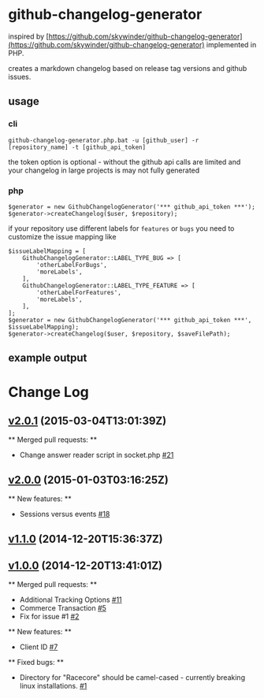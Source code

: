# github-changelog-generator
inspired by [https://github.com/skywinder/github-changelog-generator](https://github.com/skywinder/github-changelog-generator) implemented in PHP.

creates a markdown changelog based on release tag versions and github issues.

## usage

### cli
``github-changelog-generator.php.bat -u [github_user] -r [repository_name] -t [github_api_token]``

the token option is optional - without the github api calls are limited and your changelog in large projects is may not fully generated

### php
    $generator = new GithubChangelogGenerator('*** github_api_token ***');
    $generator->createChangelog($user, $repository);
    
if your repository use different labels for ``features`` or ``bugs`` you need to customize the issue mapping like

    $issueLabelMapping = [
        GithubChangelogGenerator::LABEL_TYPE_BUG => [
            'otherLabelForBugs',
            'moreLabels',
        ],
        GithubChangelogGenerator::LABEL_TYPE_FEATURE => [
            'otherLabelForFeatures',
            'moreLabels',
        ],
    ];
    $generator = new GithubChangelogGenerator('*** github_api_token ***', $issueLabelMapping);
    $generator->createChangelog($user, $repository, $saveFilePath);
    
## example output

# Change Log

## [v2.0.1](https://github.com/ins0/google-measurement-php-client/releases/tag/v2.0.1) (2015-03-04T13:01:39Z)

** Merged pull requests: **

- Change answer reader script in socket.php [\#21](https://github.com/ins0/google-measurement-php-client/pull/21)

## [v2.0.0](https://github.com/ins0/google-measurement-php-client/releases/tag/v2.0.0) (2015-01-03T03:16:25Z)

** New features: **

- Sessions versus events [\#18](https://github.com/ins0/google-measurement-php-client/issues/18)

## [v1.1.0](https://github.com/ins0/google-measurement-php-client/releases/tag/v1.1.0) (2014-12-20T15:36:37Z)

## [v1.0.0](https://github.com/ins0/google-measurement-php-client/releases/tag/v1.0.0) (2014-12-20T13:41:01Z)

** Merged pull requests: **

- Additional Tracking Options [\#11](https://github.com/ins0/google-measurement-php-client/pull/11)
- Commerce Transaction [\#5](https://github.com/ins0/google-measurement-php-client/pull/5)
- Fix for issue #1 [\#2](https://github.com/ins0/google-measurement-php-client/pull/2)

** New features: **

- Client ID [\#7](https://github.com/ins0/google-measurement-php-client/issues/7)

** Fixed bugs: **

- Directory for "Racecore" should be camel-cased - currently breaking linux installations. [\#1](https://github.com/ins0/google-measurement-php-client/issues/1)

